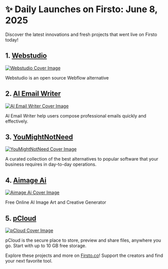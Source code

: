 # ✨ Daily Launches on Firsto: June 8, 2025

Discover the latest innovations and fresh projects that went live on Firsto today!

## 1. [Webstudio](https://firsto.co/projects/webstudio)

[![Webstudio Cover Image](https://607255gt6f.ufs.sh/f/ViZtN9dvJxPtBpqCyAkVSo7eOmFR46850JCZbH21YWId3gvK)](https://firsto.co/projects/webstudio)

 Webstudio is an open source Webflow alternative



## 2. [Al Email Writer](https://firsto.co/projects/al-email-writer)

[![Al Email Writer Cover Image](https://607255gt6f.ufs.sh/f/ViZtN9dvJxPtK1kcASFBaPyCVfqFXb2c0GpZJ6SW3DiH9rh4)](https://firsto.co/projects/al-email-writer)

 Al Email Writer help users compose professional emails quickly and effectively.



## 3. [YouMightNotNeed](https://firsto.co/projects/youmightnotneed)

[![YouMightNotNeed Cover Image](https://607255gt6f.ufs.sh/f/ViZtN9dvJxPt4wrCy28wc7ANEkfjviHq3XoR2nzxGdrs0tpO)](https://firsto.co/projects/youmightnotneed)

 A curated collection of the best alternatives to popular software that your business requires in day-to-day operations.



## 4. [Aimage Ai](https://firsto.co/projects/aimage-ai)

[![Aimage Ai Cover Image](https://607255gt6f.ufs.sh/f/ViZtN9dvJxPthytxWH5NuQKRLpy5cTEOvfWA4YGJSZe6jMrs)](https://firsto.co/projects/aimage-ai)

 Free Online AI Image Art and Creative Generator



## 5. [pCloud](https://firsto.co/projects/pcloud)

[![pCloud Cover Image](https://607255gt6f.ufs.sh/f/ViZtN9dvJxPtbEtaHFC6nwDRXzrNJ5Y8bo4UaQ9uMBsK0CfG)](https://firsto.co/projects/pcloud)

 pCloud is the secure place to store, preview and share files, anywhere you go. Start with up to 10 GB free storage.




Explore these projects and more on [Firsto.co](https://firsto.co)! Support the creators and find your next favorite tool.
